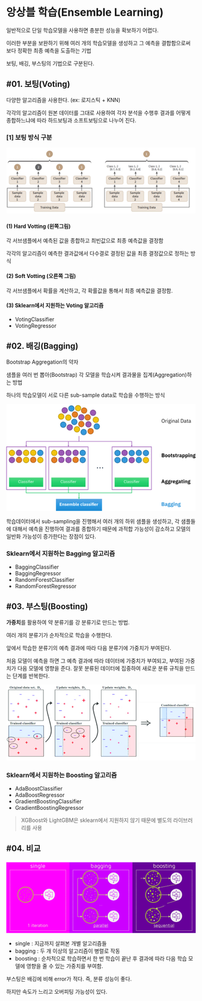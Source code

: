 # 앙상블 학습(Ensemble Learning)

일반적으로 단일 학습모델을 사용하면 충분한 성능을 확보하기 어렵다.

이러한 부분을 보완하기 위해 여러 개의 학습모델을 생성하고 그 예측을 결합함으로써 보다 정확한 최종 예측을 도출하는 기법

보팅, 배깅, 부스팅의 기법으로 구분된다.

## #01. 보팅(Voting)

다양한 알고리즘을 사용한다. (ex: 로지스틱 + KNN)

각각의 알고리즘이 원본 데이터를 그대로 사용하여 각자 분석을 수행후 결과를 어떻게 종합하느냐에 따라 하드보팅과 소프트보팅으로 나누어 진다.

### [1] 보팅 방식 구분

![img](res/voting.png)

#### (1) Hard Votting (왼쪽그림)

각 서브샘플에서 예측된 값을 종합하고 최빈값으로 최종 예측값을 결정함

각각의 알고리즘이 예측한 결과값에서 다수결로 결정된 값을 최종 결정값으로 정하는 방식

#### (2) Soft Votting (오른쪽 그림)

각 서브샘플에서 확률을 계산하고, 각 확률값을 통해서 최종 예측값을 결정함.

#### (3) Sklearn에서 지원하는 Voting 알고리즘

- VotingClassifier
- VotingRegressor

## #02. 배깅(Bagging)

Bootstrap Aggregation의 약자

샘플을 여러 번 뽑아(Bootstrap) 각 모델을 학습시켜 결과물을 집계(Aggregation)하는 방법

하나의 학습모델이 서로 다른 sub-sample data로 학습을 수행하는 방식

![img](res/bagging.png)

학습데이터에서 sub-sampling을 진행해서 여러 개의 하위 샘플을 생성하고, 각 샘플들에 대해서 예측을 진행하여 결과를 종합하기 때문에 과적합 가능성이 감소하고 모델의 일반화 가능성이 증가한다는 장점이 있다.

### Sklearn에서 지원하는 Bagging 알고리즘

- BaggingClassifier
- BaggingRegressor
- RandomForestClassifier
- RandomForestRegressor

## #03. 부스팅(Boosting)

**가중치**를 활용하여 약 분류기를 강 분류기로 만드는 방법.

여러 개의 분류기가 순차적으로 학습을 수행한다.

앞에서 학습한 분류기의 예측 결과에 따라 다음 분류기에 가중치가 부여된다.

처음 모델이 예측을 하면 그 예측 결과에 따라 데이터에 가중치가 부여되고, 부여된 가중치가 다음 모델에 영향을 준다. 잘못 분류된 데이터에 집중하여 새로운 분류 규칙을 만드는 단계를 반복한다.

![img](res/boosting.png)

### Sklearn에서 지원하는 Boosting 알고리즘

- AdaBoostClassifier
- AdaBoostRegressor
- GradientBoostingClassifier
- GradientBoostingRegressor

> XGBoost와 LightGBM은 sklearn에서 지원하지 않기 때문에 별도의 라이브러리를 사용

## #04. 비교

![res](res/all.png)

- single : 지금까지 살펴본 개별 알고리즘들
- bagging : 두 개 이상의 알고리즘이 병렬로 작동
- boosting : 순차적으로 학습하면서 한 번 학습이 끝난 후 결과에 따라 다음 학습 모델에 영향을 줄 수 있는 가중치를 부여함.

부스팅은 배깅에 비해 error가 적다. 즉, 분류 성능이 좋다.

하지만 속도가 느리고 오버피팅 가능성이 있다.